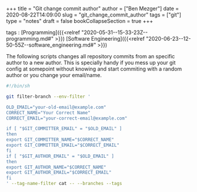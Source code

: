 +++
title = "Git change commit author"
author = ["Ben Mezger"]
date = 2020-08-22T14:09:00
slug = "git_change_commit_author"
tags = ["git"]
type = "notes"
draft = false
bookCollapseSection = true
+++

tags
: [Programming]({{<relref "2020-05-31--15-33-23Z--programming.md#" >}}) [Software Engineering]({{<relref "2020-06-23--12-50-55Z--software_engineering.md#" >}})

The following scripts changes all repository commits from an specific author to
a new author. This is specially handy if you mess up your git config at
somepoint without knowing and start commiting with a random author or you change
your email/name.

```sh
#!/bin/sh

git filter-branch --env-filter '

OLD_EMAIL="your-old-email@example.com"
CORRECT_NAME="Your Correct Name"
CORRECT_EMAIL="your-correct-email@example.com"

if [ "$GIT_COMMITTER_EMAIL" = "$OLD_EMAIL" ]
then
export GIT_COMMITTER_NAME="$CORRECT_NAME"
export GIT_COMMITTER_EMAIL="$CORRECT_EMAIL"
fi
if [ "$GIT_AUTHOR_EMAIL" = "$OLD_EMAIL" ]
then
export GIT_AUTHOR_NAME="$CORRECT_NAME"
export GIT_AUTHOR_EMAIL="$CORRECT_EMAIL"
fi
' --tag-name-filter cat -- --branches --tags
```
